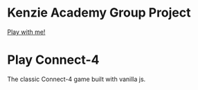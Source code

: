 # Kenzie Academy Group Project

[Play with me!](https://connect4-unlimited.vercel.app/)

# Play Connect-4
The classic Connect-4 game built with vanilla js. 
